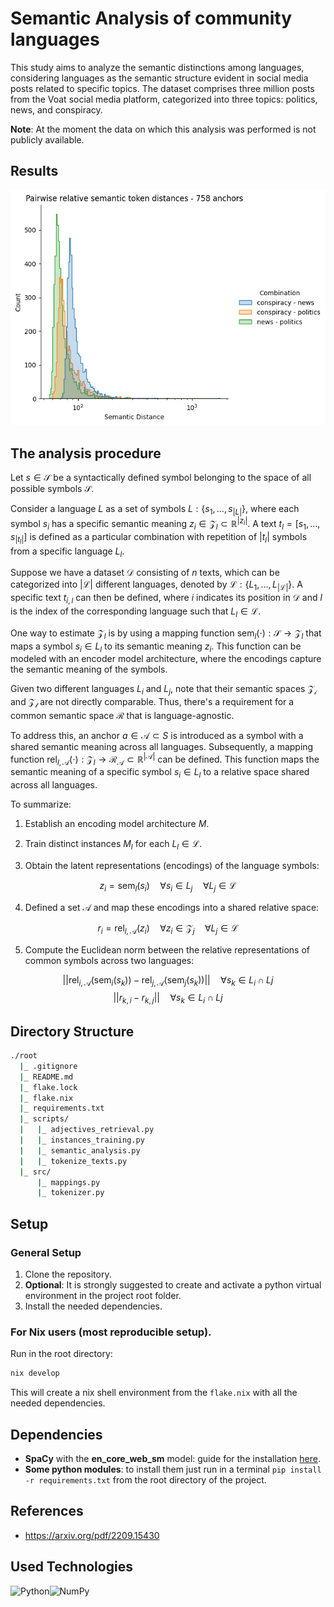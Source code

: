 # Semantic Analysis of community languages

This study aims to analyze the semantic distinctions among languages,  considering languages as the semantic structure evident in social media  posts related to specific topics. The dataset comprises three million  posts from the Voat social media platform, categorized into three  topics: politics, news, and conspiracy.

**Note**: At the moment the data on which this analysis was performed is not publicly available.

## Results

![semantic difference](.\img\semantic_difference.png)

## The analysis procedure

Let $s\in\mathcal{S}$ be a syntactically defined symbol belonging to the space of all possible symbols $\mathcal{S}$.

Consider a language $L$ as a set of symbols $L : \{s_{1},\dots,s_{|L|}\}$, where each symbol $s_i$ has a specific semantic meaning $z_i\in \mathcal{Z}_l\subset \mathbb{R}^{|z_i|}$. A text $t_l=[s_1,\dots, s_{|t_l|} ]$ is defined as a particular combination with repetition of $|t_l|$ symbols from a specific language $L_l$.

Suppose we have a dataset $\mathcal{D}$ consisting of $n$ texts, which can be categorized into $|\mathcal{L}|$ different languages, denoted by $\mathcal{L}:\{L_1,\dots,L_{|\mathcal{L}|}\}$. A specific text $t_{i,l}$ can then be defined, where $i$ indicates its position in $\mathcal{D}$ and $l$ is the index of the corresponding language such that $L_l\in\mathcal{L}$​.

One way to estimate $\mathcal{Z}_l$ is by using a mapping function $\text{sem}_l(\cdot): \mathcal{S} \to \mathcal{Z}_l$ that maps a symbol $s_i \in L_l$ to its semantic meaning $z_i$​. This function can be modeled with an encoder model architecture, where the encodings capture the semantic meaning of the symbols.

Given two different languages $L_i$ and $L_j$, note that their semantic spaces $\mathcal{Z_i}$ and $\mathcal{Z_l}$ are not directly comparable. Thus, there's a requirement for a common semantic space $\mathcal{R}$ that is language-agnostic.

To address this, an anchor $a\in\mathcal{A}\subset S$ is introduced as a symbol with a shared semantic meaning across all languages. Subsequently, a mapping function $\text{rel}_{l,\mathcal{A}}(\cdot): \mathcal{Z}_l \to \mathcal{R}_\mathcal{A}\subset\mathbb{R}^{|\mathcal{A}|}$ can be defined. This function maps the semantic meaning of a specific symbol $s_i\in L_l$ to a relative space shared across all languages.

To summarize:

1. Establish an encoding model architecture $M$.

2. Train distinct instances $M_l$ for each $L_l\in\mathcal{L}$.

3. Obtain the latent representations (encodings) of the language symbols:

$$
z_i=\text{sem}_l(s_i) \quad\forall s_i\in L_j \quad \forall L_j \in \mathcal{L}
$$
   

4. Defined a set $\mathcal{A}$ and map these encodings into a shared relative space:

$$
r_i = \text{rel}_{l,\mathcal{A}}(z_i) \quad \forall z_i \in \mathcal{Z}_j \quad \forall L_j \in \mathcal{L}   
$$
   

5. Compute the Euclidean norm between the relative representations of common symbols across two languages:

$$
||\text{rel}_{i,\mathcal{A}}(\text{sem}_i(s_k))-\text{rel}_{j,\mathcal{A}}(\text{sem}_j(s_k))||\quad \forall s_k \in L_i\cap Lj
$$
$$
||r_{k,i}-r_{k,j}||\quad \forall s_k \in L_i\cap Lj
$$

## Directory Structure

```bash
./root
  |_ .gitignore
  |_ README.md
  |_ flake.lock
  |_ flake.nix
  |_ requirements.txt
  |_ scripts/
  |   |_ adjectives_retrieval.py
  |   |_ instances_training.py
  |   |_ semantic_analysis.py
  |   |_ tokenize_texts.py
  |_ src/
      |_ mappings.py
      |_ tokenizer.py
```

## Setup

### General Setup

1. Clone the repository.
2. **Optional**: It is strongly suggested to create and activate a python virtual environment in the project root folder.
3. Install the needed dependencies.

### For Nix users (most reproducible setup).

Run in the root directory:

```bash
nix develop
```

This will create a nix shell environment from the `flake.nix` with all the needed dependencies.

## Dependencies

- **SpaCy** with the **en_core_web_sm** model: guide for the installation [here](https://spacy.io/usage).
- **Some python modules**: to install them just run in a terminal `pip install -r requirements.txt` from the root directory of the project.

## References

- https://arxiv.org/pdf/2209.15430

## Used Technologies

![Python](https://img.shields.io/badge/python-3670A0?style=for-the-badge&logo=python&logoColor=ffdd54)![NumPy](https://img.shields.io/badge/numpy-%23013243.svg?style=for-the-badge&logo=numpy&logoColor=white)
